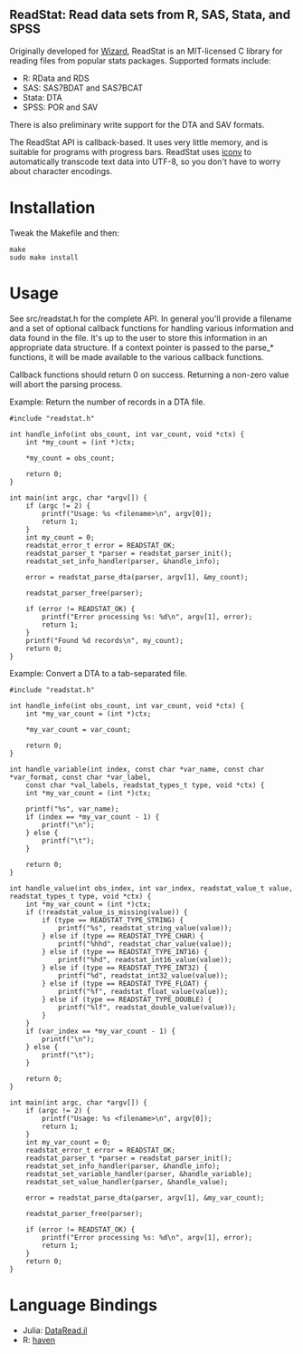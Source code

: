 ReadStat: Read data sets from R, SAS, Stata, and SPSS
--

Originally developed for [Wizard](http://www.wizardmac.com/), ReadStat is an
MIT-licensed C library for reading files from popular stats packages. Supported
formats include:

* R: RData and RDS
* SAS: SAS7BDAT and SAS7BCAT
* Stata: DTA
* SPSS: POR and SAV

There is also preliminary write support for the DTA and SAV formats.

The ReadStat API is callback-based. It uses very little memory, and is suitable
for programs with progress bars.  ReadStat uses
[iconv](https://en.wikipedia.org/wiki/Iconv) to automatically transcode
text data into UTF-8, so you don't have to worry about character encodings. 


Installation
==

Tweak the Makefile and then:

    make
    sudo make install


Usage
==

See src/readstat.h for the complete API. In general you'll provide a filename
and a set of optional callback functions for handling various information and
data found in the file. It's up to the user to store this information in an
appropriate data structure. If a context pointer is passed to the parse_* functions,
it will be made available to the various callback functions.

Callback functions should return 0 on success. Returning a non-zero value will
abort the parsing process.

Example: Return the number of records in a DTA file.

    #include "readstat.h"

    int handle_info(int obs_count, int var_count, void *ctx) {
        int *my_count = (int *)ctx;

        *my_count = obs_count;

        return 0;
    }

    int main(int argc, char *argv[]) {
        if (argc != 2) {
            printf("Usage: %s <filename>\n", argv[0]);
            return 1;
        }
        int my_count = 0;
        readstat_error_t error = READSTAT_OK;
        readstat_parser_t *parser = readstat_parser_init();
        readstat_set_info_handler(parser, &handle_info);

        error = readstat_parse_dta(parser, argv[1], &my_count);

        readstat_parser_free(parser);

        if (error != READSTAT_OK) {
            printf("Error processing %s: %d\n", argv[1], error);
            return 1;
        }
        printf("Found %d records\n", my_count);
        return 0;
    }

Example: Convert a DTA to a tab-separated file.

    #include "readstat.h"

    int handle_info(int obs_count, int var_count, void *ctx) {
        int *my_var_count = (int *)ctx;
        
        *my_var_count = var_count;

        return 0;
    }

    int handle_variable(int index, const char *var_name, const char *var_format, const char *var_label, 
        const char *val_labels, readstat_types_t type, void *ctx) {
        int *my_var_count = (int *)ctx;

        printf("%s", var_name);
        if (index == *my_var_count - 1) {
            printf("\n");
        } else {
            printf("\t");
        }

        return 0;
    }

    int handle_value(int obs_index, int var_index, readstat_value_t value, readstat_types_t type, void *ctx) {
        int *my_var_count = (int *)ctx;
        if (!readstat_value_is_missing(value)) {
            if (type == READSTAT_TYPE_STRING) {
                printf("%s", readstat_string_value(value));
            } else if (type == READSTAT_TYPE_CHAR) {
                printf("%hhd", readstat_char_value(value));
            } else if (type == READSTAT_TYPE_INT16) {
                printf("%hd", readstat_int16_value(value));
            } else if (type == READSTAT_TYPE_INT32) {
                printf("%d", readstat_int32_value(value));
            } else if (type == READSTAT_TYPE_FLOAT) {
                printf("%f", readstat_float_value(value));
            } else if (type == READSTAT_TYPE_DOUBLE) {
                printf("%lf", readstat_double_value(value));
            }
        }
        if (var_index == *my_var_count - 1) {
            printf("\n");
        } else {
            printf("\t");
        }

        return 0;
    }

    int main(int argc, char *argv[]) {
        if (argc != 2) {
            printf("Usage: %s <filename>\n", argv[0]);
            return 1;
        }
        int my_var_count = 0;
        readstat_error_t error = READSTAT_OK;
        readstat_parser_t *parser = readstat_parser_init();
        readstat_set_info_handler(parser, &handle_info);
        readstat_set_variable_handler(parser, &handle_variable);
        readstat_set_value_handler(parser, &handle_value);

        error = readstat_parse_dta(parser, argv[1], &my_var_count);

        readstat_parser_free(parser);

        if (error != READSTAT_OK) {
            printf("Error processing %s: %d\n", argv[1], error);
            return 1;
        }
        return 0;
    }


Language Bindings
==

* Julia: [DataRead.jl](https://github.com/WizardMac/DataRead.jl)
* R: [haven](https://github.com/hadley/haven)
